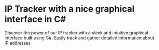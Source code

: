 # IP Tracker with a nice graphical interface in C#
Discover the power of our IP tracker with a sleek and intuitive graphical interface built using C#. Easily track and gather detailed information about IP addresses
